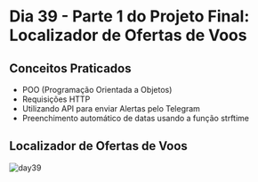 # Dia 39 - Parte 1 do Projeto Final: Localizador de Ofertas de Voos

## Conceitos Praticados

* POO (Programação Orientada a Objetos)
* Requisições HTTP
* Utilizando API para enviar Alertas pelo Telegram
* Preenchimento automático de datas usando a função strftime

## Localizador de Ofertas de Voos

![day39](https://user-images.githubusercontent.com/98851253/156944290-de51e891-a114-411b-834b-7e07cb1881c4.gif)
